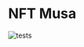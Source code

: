 # NFT Musa
![tests](https://github.com/samuelebompani/nft_musa/actions/workflows/test.yml/badge.svg)